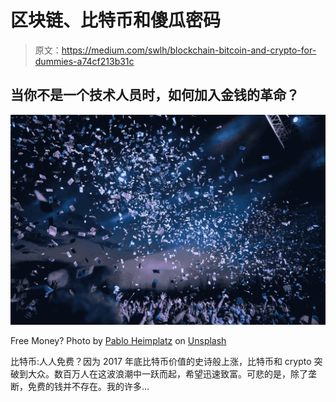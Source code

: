 # 区块链、比特币和傻瓜密码

> 原文：<https://medium.com/swlh/blockchain-bitcoin-and-crypto-for-dummies-a74cf213b31c>

## 当你不是一个技术人员时，如何加入金钱的革命？

![](img/574d7102b97615c9b97e7aa4e11e935d.png)

Free Money? Photo by [Pablo Heimplatz](https://unsplash.com/@pabloheimplatz?utm_source=medium&utm_medium=referral) on [Unsplash](https://unsplash.com?utm_source=medium&utm_medium=referral)

比特币:人人免费？因为 2017 年底比特币价值的史诗般上涨，比特币和 crypto 突破到大众。数百万人在这波浪潮中一跃而起，希望迅速致富。可悲的是，除了垄断，免费的钱并不存在。我的许多…